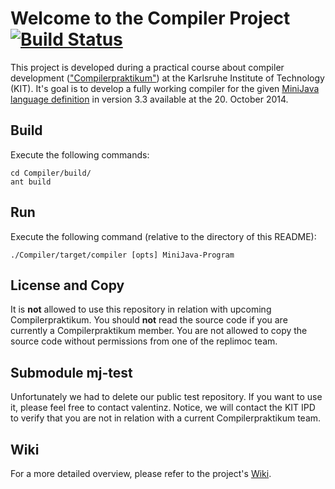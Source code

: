 # Welcome to the Compiler Project    [![Build Status](https://travis-ci.org/replimoc/compiler.svg?branch=master)](https://travis-ci.org/replimoc/compiler)

This project is developed during a practical course about compiler development (["Compilerpraktikum"](https://pp.info.uni-karlsruhe.de/lehre/WS201415/compprakt/)) at the Karlsruhe Institute of Technology (KIT). It's goal is to develop a fully working compiler for the given [MiniJava language definition](https://pp.info.uni-karlsruhe.de/lehre/WS201415/compprakt/intern/sprachbericht.pdf) in version 3.3 available at the 20. October 2014.

## Build

Execute the following commands:

```
cd Compiler/build/
ant build
```

## Run

Execute the following command (relative to the directory of this README):

```
./Compiler/target/compiler [opts] MiniJava-Program
```

## License and Copy

It is **not** allowed to use this repository in relation with upcoming Compilerpraktikum. You should **not** read
the source code if you are currently a Compilerpraktikum member. You are not allowed to copy the source code
without permissions from one of the replimoc team.

## Submodule mj-test

Unfortunately we had to delete our public test repository. If you want to use it, please feel free to contact
valentinz.
Notice, we will contact the KIT IPD to verify that you are not in relation with a current Compilerpraktikum team.

## Wiki

For a more detailed overview, please refer to the project's [Wiki](https://github.com/andreas-eberle/compiler/wiki).
